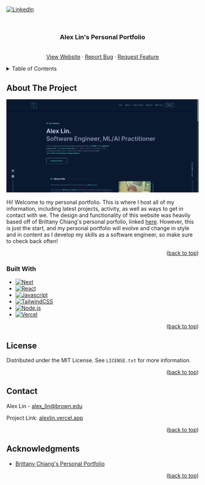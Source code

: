 <!-- Improved compatibility of back to top link: See: https://github.com/othneildrew/Best-README-Template/pull/73 -->
<a name="readme-top"></a>
<!--
*** Thanks for checking out the Best-README-Template. If you have a suggestion
*** that would make this better, please fork the repo and create a pull request
*** or simply open an issue with the tag "enhancement".
*** Don't forget to give the project a star!
*** Thanks again! Now go create something AMAZING! :D
-->



<!-- PROJECT SHIELDS -->
<!--
*** I'm using markdown "reference style" links for readability.
*** Reference links are enclosed in brackets [ ] instead of parentheses ( ).
*** See the bottom of this document for the declaration of the reference variables
*** for contributors-url, forks-url, etc. This is an optional, concise syntax you may use.
*** https://www.markdownguide.org/basic-syntax/#reference-style-links
-->
[![LinkedIn][linkedin-shield]][linkedin-url]



<!-- PROJECT LOGO -->
<br />
<div align="center">


  <h3 align="center">Alex Lin's Personal Portfolio</h3>

  <p align="center">
    <br />
    <a href="https://alexlin.vercel.app">View Website</a>
    ·
    <a href="https://github.com/github_username/repo_name/issues">Report Bug</a>
    ·
    <a href="https://github.com/github_username/repo_name/issues">Request Feature</a>
  </p>
</div>



<!-- TABLE OF CONTENTS -->
<details>
  <summary>Table of Contents</summary>
  <ol>
    <li>
      <a href="#about-the-project">About The Project</a>
      <ul>
        <li><a href="#built-with">Built With</a></li>
      </ul>
    </li>
    <li><a href="#license">License</a></li>
    <li><a href="#contact">Contact</a></li>
    <li><a href="#acknowledgments">Acknowledgments</a></li>
  </ol>
</details>



<!-- ABOUT THE PROJECT -->
## About The Project

[![Product Name Screen Shot][product-screenshot]](https://alexlin.vercel.app)

Hi!  Welcome to my personal portfolio.  This is where I host all of my information,
including latest projects, activity, as well as ways to get in contact with we.  The design and functionality of this website was heavily based off of Brittany Chiang's personal porfolio, linked [here](https://v4.brittanychiang.com/).  However, this is just the start, and my personal portfolio will evolve and change in style and in content as I develop my skills as a software engineer, so make sure to check back often!

<p align="right">(<a href="#readme-top">back to top</a>)</p>



### Built With

* [![Next][Next.js]][Next-url]
* [![React][React.js]][React-url]
* [![Javascript][Javascript]][Javascript-url]
* [![TailwindCSS][TailwindCSS]][TailwindCSS-url]
* [![Node.js][Node.js]][Nodejs-url]
* [![Vercel][Vercel]][Vercel-url]

<p align="right">(<a href="#readme-top">back to top</a>)</p>


<!-- LICENSE -->
## License

Distributed under the MIT License. See `LICENSE.txt` for more information.

<p align="right">(<a href="#readme-top">back to top</a>)</p>



<!-- CONTACT -->
## Contact

Alex Lin - alex_lin@brown.edu

Project Link: [alexlin.vercel.app](https://alexlin.vercel.app)

<p align="right">(<a href="#readme-top">back to top</a>)</p>



<!-- ACKNOWLEDGMENTS -->
## Acknowledgments

* [Brittany Chiang's Personal Portfolio](https://v4.brittanychiang.com/)

<p align="right">(<a href="#readme-top">back to top</a>)</p>



<!-- MARKDOWN LINKS & IMAGES -->
<!-- https://www.markdownguide.org/basic-syntax/#reference-style-links -->
[linkedin-shield]: https://img.shields.io/badge/-LinkedIn-black.svg?style=for-the-badge&logo=linkedin&colorB=555
[linkedin-url]: https://linkedin.com/in/linkedin_username
[product-screenshot]: public/assets/images/website_screenshot.jpg
[Next.js]: https://img.shields.io/badge/next.js-000000?style=for-the-badge&logo=nextdotjs&logoColor=white
[Next-url]: https://nextjs.org/
[React.js]: https://img.shields.io/badge/React-20232A?style=for-the-badge&logo=react&logoColor=61DAFB
[React-url]: https://reactjs.org/
[Javascript]: https://img.shields.io/badge/JavaScript-F7DF1E?logo=javascript&logoColor=000&style=for-the-badge
[Javascript-url]: https://www.javascript.com/
[TailwindCSS]: https://img.shields.io/badge/Tailwind%20CSS-06B6D4?logo=tailwindcss&logoColor=fff&style=for-the-badge
[TailwindCSS-url]: https://tailwindcss.com/
[Node.js]: https://img.shields.io/badge/Node.js-393?logo=nodedotjs&logoColor=fff&style=for-the-badge
[Nodejs-url]: https://nodejs.org/en
[Vercel]: https://img.shields.io/badge/Vercel-000?logo=vercel&logoColor=fff&style=for-the-badge
[Vercel-url]: https://vercel.com/




